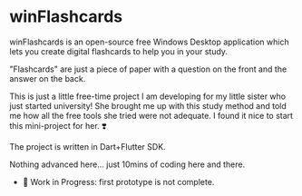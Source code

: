 # winFlashcards

winFlashcards is an open-source free Windows Desktop application which lets you create digital flashcards to help you in your study.

"Flashcards" are just a piece of paper with a question on the front and the answer on the back.

This is just a little free-time project I am developing for my little sister who just started university! She brought me up with this study method and told me how all the free tools she tried were not adequate. I found it nice to start this mini-project for her. ❣️

The project is written in Dart+Flutter SDK.
 
Nothing advanced here... just 10mins of coding here and there.

- 🔧 Work in Progress: first prototype is not complete.